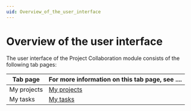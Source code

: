 ```yaml
---
uid: Overview_of_the_user_interface
---
```


# Overview of the user interface

The user interface of the Project Collaboration module consists of the following tab pages:

| Tab page    | For more information on this tab page, see .... |
|-------------|-------------------------------------------------|
| My projects | [My projects](My_projects.md)                   |
| My tasks    | [My tasks](My_tasks.md)                         |
